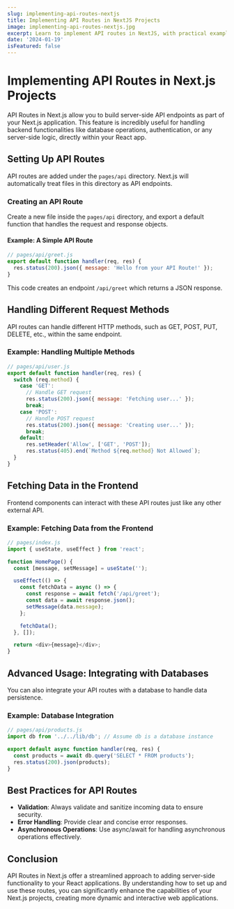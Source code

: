 ```yaml
---
slug: implementing-api-routes-nextjs
title: Implementing API Routes in NextJS Projects
image: implementing-api-routes-nextjs.jpg
excerpt: Learn to implement API routes in NextJS, with practical examples like newsletter registration and comments feature.
date: '2024-01-19'
isFeatured: false
---
```


# Implementing API Routes in Next.js Projects

API Routes in Next.js allow you to build server-side API endpoints as part of your Next.js application. This feature is incredibly useful for handling backend functionalities like database operations, authentication, or any server-side logic, directly within your React app.

## Setting Up API Routes

API routes are added under the `pages/api` directory. Next.js will automatically treat files in this directory as API endpoints.

### Creating an API Route

Create a new file inside the `pages/api` directory, and export a default function that handles the request and response objects.

#### Example: A Simple API Route

```js
// pages/api/greet.js
export default function handler(req, res) {
  res.status(200).json({ message: 'Hello from your API Route!' });
}
```

This code creates an endpoint `/api/greet` which returns a JSON response.

## Handling Different Request Methods

API routes can handle different HTTP methods, such as GET, POST, PUT, DELETE, etc., within the same endpoint.

### Example: Handling Multiple Methods

```js
// pages/api/user.js
export default function handler(req, res) {
  switch (req.method) {
    case 'GET':
      // Handle GET request
      res.status(200).json({ message: 'Fetching user...' });
      break;
    case 'POST':
      // Handle POST request
      res.status(200).json({ message: 'Creating user...' });
      break;
    default:
      res.setHeader('Allow', ['GET', 'POST']);
      res.status(405).end(`Method ${req.method} Not Allowed`);
  }
}
```

## Fetching Data in the Frontend

Frontend components can interact with these API routes just like any other external API.

### Example: Fetching Data from the Frontend

```js
// pages/index.js
import { useState, useEffect } from 'react';

function HomePage() {
  const [message, setMessage] = useState('');

  useEffect(() => {
    const fetchData = async () => {
      const response = await fetch('/api/greet');
      const data = await response.json();
      setMessage(data.message);
    };

    fetchData();
  }, []);

  return <div>{message}</div>;
}
```

## Advanced Usage: Integrating with Databases

You can also integrate your API routes with a database to handle data persistence.

### Example: Database Integration

```js
// pages/api/products.js
import db from '../../lib/db'; // Assume db is a database instance

export default async function handler(req, res) {
  const products = await db.query('SELECT * FROM products');
  res.status(200).json(products);
}
```

## Best Practices for API Routes

- **Validation**: Always validate and sanitize incoming data to ensure security.
- **Error Handling**: Provide clear and concise error responses.
- **Asynchronous Operations**: Use async/await for handling asynchronous operations effectively.

## Conclusion

API Routes in Next.js offer a streamlined approach to adding server-side functionality to your React applications. By understanding how to set up and use these routes, you can significantly enhance the capabilities of your Next.js projects, creating more dynamic and interactive web applications.
